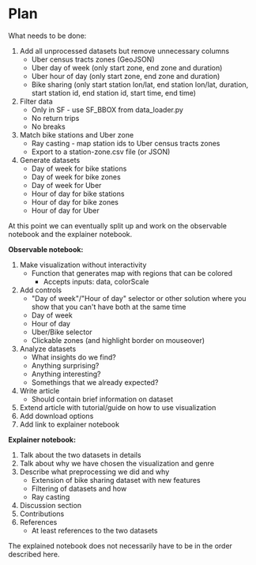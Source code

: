# Plan

What needs to be done:
1. Add all unprocessed datasets but remove unnecessary columns
    * Uber census tracts zones (GeoJSON)
    * Uber day of week (only start zone, end zone and duration)
    * Uber hour of day (only start zone, end zone and duration)
    * Bike sharing (only start station lon/lat, end station lon/lat, duration, start station id, end station id, start time, end time)
2. Filter data
    * Only in SF - use SF_BBOX from data_loader.py
    * No return trips
    * No breaks
3. Match bike stations and Uber zone
    * Ray casting - map station ids to Uber census tracts zones
    * Export to a station-zone.csv file (or JSON)
4. Generate datasets
    * Day of week for bike stations
    * Day of week for bike zones
    * Day of week for Uber
    * Hour of day for bike stations
    * Hour of day for bike zones
    * Hour of day for Uber

At this point we can eventually split up and work on the observable notebook and the explainer notebook.

**Observable notebook:**
1. Make visualization without interactivity
    * Function that generates map with regions that can be colored
        - Accepts inputs: data, colorScale
2. Add controls
    * "Day of week"/"Hour of day" selector or other solution where you show that you can't have both at the same time
    * Day of week
    * Hour of day
    * Uber/Bike selector
    * Clickable zones (and highlight border on mouseover)
3. Analyze datasets
    * What insights do we find?
    * Anything surprising?
    * Anything interesting?
    * Somethings that we already expected?
4. Write article
    * Should contain brief information on dataset
5. Extend article with tutorial/guide on how to use visualization
6. Add download options
7. Add link to explainer notebook

**Explainer notebook:**
1. Talk about the two datasets in details
2. Talk about why we have chosen the visualization and genre
3. Describe what preprocessing we did and why
    * Extension of bike sharing dataset with new features
    * Filtering of datasets and how
    * Ray casting
4. Discussion section
5. Contributions
6. References
    * At least references to the two datasets

The explained notebook does not necessarily have to be in the order described here.
